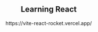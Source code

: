 <h2 align="center">Learning React</h2>

<p align="center">
  https://vite-react-rocket.vercel.app/
</p>
